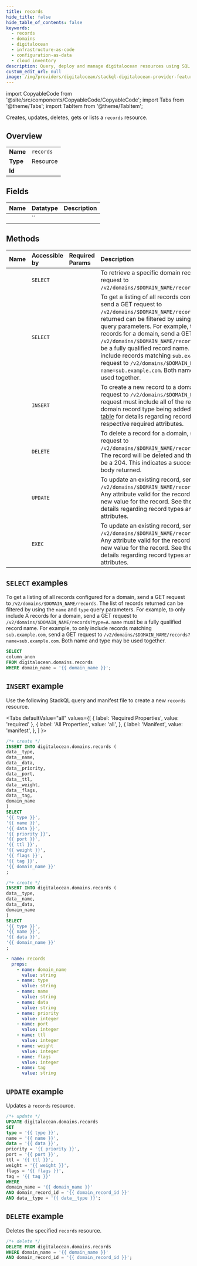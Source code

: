 ```yaml
---
title: records
hide_title: false
hide_table_of_contents: false
keywords:
  - records
  - domains
  - digitalocean
  - infrastructure-as-code
  - configuration-as-data
  - cloud inventory
description: Query, deploy and manage digitalocean resources using SQL
custom_edit_url: null
image: /img/providers/digitalocean/stackql-digitalocean-provider-featured-image.png
---
```


import CopyableCode from '@site/src/components/CopyableCode/CopyableCode';
import Tabs from '@theme/Tabs';
import TabItem from '@theme/TabItem';

Creates, updates, deletes, gets or lists a <code>records</code> resource.

## Overview
<table><tbody>
<tr><td><b>Name</b></td><td><code>records</code></td></tr>
<tr><td><b>Type</b></td><td>Resource</td></tr>
<tr><td><b>Id</b></td><td><CopyableCode code="digitalocean.domains.records" /></td></tr>
</tbody></table>

## Fields
| Name | Datatype | Description |
|:-----|:---------|:------------|
| <CopyableCode code="column_anon" /> | `` |  |

## Methods
| Name | Accessible by | Required Params | Description |
|:-----|:--------------|:----------------|:------------|
| <CopyableCode code="domains_get_record" /> | `SELECT` | <CopyableCode code="domain_name, domain_record_id" /> | To retrieve a specific domain record, send a GET request to `/v2/domains/$DOMAIN_NAME/records/$RECORD_ID`. |
| <CopyableCode code="domains_list_records" /> | `SELECT` | <CopyableCode code="domain_name" /> | To get a listing of all records configured for a domain, send a GET request to `/v2/domains/$DOMAIN_NAME/records`. The list of records returned can be filtered by using the `name` and `type` query parameters. For example, to only include A records for a domain, send a GET request to `/v2/domains/$DOMAIN_NAME/records?type=A`. `name` must be a fully qualified record name. For example, to only include records matching `sub.example.com`, send a GET request to `/v2/domains/$DOMAIN_NAME/records?name=sub.example.com`. Both name and type may be used together. |
| <CopyableCode code="domains_create_record" /> | `INSERT` | <CopyableCode code="domain_name" /> | To create a new record to a domain, send a POST request to `/v2/domains/$DOMAIN_NAME/records`. The request must include all of the required fields for the domain record type being added. See the [attribute table](#tag/Domain-Records) for details regarding record types and their respective required attributes. |
| <CopyableCode code="domains_delete_record" /> | `DELETE` | <CopyableCode code="domain_name, domain_record_id" /> | To delete a record for a domain, send a DELETE request to `/v2/domains/$DOMAIN_NAME/records/$DOMAIN_RECORD_ID`. The record will be deleted and the response status will be a 204. This indicates a successful request with no body returned. |
| <CopyableCode code="domains_patch_record" /> | `UPDATE` | <CopyableCode code="domain_name, domain_record_id, data__type" /> | To update an existing record, send a PATCH request to `/v2/domains/$DOMAIN_NAME/records/$DOMAIN_RECORD_ID`. Any attribute valid for the record type can be set to a new value for the record. See the [attribute table](#tag/Domain-Records) for details regarding record types and their respective attributes. |
| <CopyableCode code="domains_update_record" /> | `EXEC` | <CopyableCode code="domain_name, domain_record_id, data__type" /> | To update an existing record, send a PUT request to `/v2/domains/$DOMAIN_NAME/records/$DOMAIN_RECORD_ID`. Any attribute valid for the record type can be set to a new value for the record. See the [attribute table](#tag/Domain-Records) for details regarding record types and their respective attributes. |

## `SELECT` examples

To get a listing of all records configured for a domain, send a GET request to `/v2/domains/$DOMAIN_NAME/records`. The list of records returned can be filtered by using the `name` and `type` query parameters. For example, to only include A records for a domain, send a GET request to `/v2/domains/$DOMAIN_NAME/records?type=A`. `name` must be a fully qualified record name. For example, to only include records matching `sub.example.com`, send a GET request to `/v2/domains/$DOMAIN_NAME/records?name=sub.example.com`. Both name and type may be used together.


```sql
SELECT
column_anon
FROM digitalocean.domains.records
WHERE domain_name = '{{ domain_name }}';
```
## `INSERT` example

Use the following StackQL query and manifest file to create a new <code>records</code> resource.

<Tabs
    defaultValue="all"
    values={[
        { label: 'Required Properties', value: 'required' },
        { label: 'All Properties', value: 'all', },
        { label: 'Manifest', value: 'manifest', },
    ]
}>
<TabItem value="all">

```sql
/*+ create */
INSERT INTO digitalocean.domains.records (
data__type,
data__name,
data__data,
data__priority,
data__port,
data__ttl,
data__weight,
data__flags,
data__tag,
domain_name
)
SELECT 
'{{ type }}',
'{{ name }}',
'{{ data }}',
'{{ priority }}',
'{{ port }}',
'{{ ttl }}',
'{{ weight }}',
'{{ flags }}',
'{{ tag }}',
'{{ domain_name }}'
;
```
</TabItem>

<TabItem value="required">

```sql
/*+ create */
INSERT INTO digitalocean.domains.records (
data__type,
data__name,
data__data,
domain_name
)
SELECT 
'{{ type }}',
'{{ name }}',
'{{ data }}',
'{{ domain_name }}'
;
```
</TabItem>

<TabItem value="manifest">

```yaml
- name: records
  props:
    - name: domain_name
      value: string
    - name: type
      value: string
    - name: name
      value: string
    - name: data
      value: string
    - name: priority
      value: integer
    - name: port
      value: integer
    - name: ttl
      value: integer
    - name: weight
      value: integer
    - name: flags
      value: integer
    - name: tag
      value: string

```
</TabItem>
</Tabs>

## `UPDATE` example

Updates a <code>records</code> resource.

```sql
/*+ update */
UPDATE digitalocean.domains.records
SET 
type = '{{ type }}',
name = '{{ name }}',
data = '{{ data }}',
priority = '{{ priority }}',
port = '{{ port }}',
ttl = '{{ ttl }}',
weight = '{{ weight }}',
flags = '{{ flags }}',
tag = '{{ tag }}'
WHERE 
domain_name = '{{ domain_name }}'
AND domain_record_id = '{{ domain_record_id }}'
AND data__type = '{{ data__type }}';
```

## `DELETE` example

Deletes the specified <code>records</code> resource.

```sql
/*+ delete */
DELETE FROM digitalocean.domains.records
WHERE domain_name = '{{ domain_name }}'
AND domain_record_id = '{{ domain_record_id }}';
```
